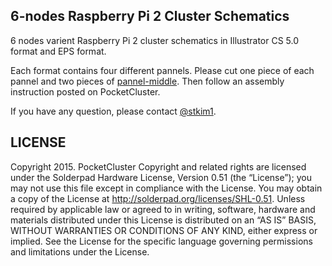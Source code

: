 ## 6-nodes Raspberry Pi 2 Cluster Schematics  

6 nodes varient Raspberry Pi 2 cluster schematics in Illustrator CS 5.0 format and EPS format.  

Each format contains four different pannels. Please cut one piece of each pannel and two pieces of [pannel-middle](). Then follow an assembly instruction posted on PocketCluster.

If you have any question, please contact [@stkim1](https://twitter.com/stkim1).


## LICENSE  

Copyright 2015. PocketCluster Copyright and related rights are licensed under the Solderpad Hardware License, Version 0.51 (the “License”); you may not use this file except in compliance with the License. You may obtain a copy of the License at http://solderpad.org/licenses/SHL-0.51. Unless required by applicable law or agreed to in writing, software, hardware and materials distributed under this License is distributed on an “AS IS” BASIS, WITHOUT WARRANTIES OR CONDITIONS OF ANY KIND, either express or implied. See the License for the specific language governing permissions and limitations under the License.


